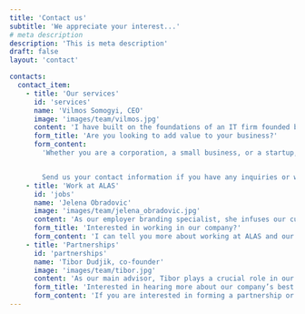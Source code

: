 ```yaml
---
title: 'Contact us'
subtitle: 'We appreciate your interest...'
# meta description
description: 'This is meta description'
draft: false
layout: 'contact'

contacts:
  contact_item:
    - title: 'Our services'
      id: 'services'
      name: 'Vilmos Somogyi, CEO'
      image: 'images/team/vilmos.jpg'
      content: 'I have built on the foundations of an IT firm founded by my father. Tibor Dudjik and I are co-founders of ALAS, a modern IT outsourcing and consulting firm with family values at its core. Feel free to contact me via the form, and I will be happy to be of help in the shortest notice possible.'
      form_title: 'Are you looking to add value to your business?'
      form_content:
        'Whether you are a corporation, a small business, or a startup, we can create a customized plan for your development and quality assurance enhancements.


        Send us your contact information if you have any inquiries or would like to schedule a meeting, and we will respond to you within a couple of working days.'
    - title: 'Work at ALAS'
      id: 'jobs'
      name: 'Jelena Obradovic'
      image: 'images/team/jelena_obradovic.jpg'
      content: 'As our employer branding specialist, she infuses our culture, values, and mission into all aspects of our HR and marketing, ensuring a consistent and positive representation of our brand.'
      form_title: 'Interested in working in our company?'
      form_content: 'I can tell you more about working at ALAS and our company culture. Feel free to contact me via the form, and I will be glad to answer any questions you may have.'
    - title: 'Partnerships'
      id: 'partnerships'
      name: 'Tibor Dudjik, co-founder'
      image: 'images/team/tibor.jpg'
      content: 'As our main advisor, Tibor plays a crucial role in our decision-making processes, shaping the culture of the company, managing hiring procedures, supervising projects and client relationships, and ensuring that the business operations are efficient and compliant with all applicable regulations and laws.'
      form_title: 'Interested in hearing more about our company’s best practices?'
      form_content: 'If you are interested in forming a partnership or other type of business collaboration, send me an inquiry, and I will respond to you within a couple of working days.'
---
```

